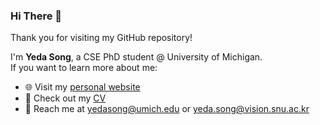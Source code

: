 ### Hi There 👋

Thank you for visiting my GitHub repository!

<!--
My name is **Yeda Song**, and I am a PhD student in Computer Science and Engineering at the University of Michigan. I have the honor of being supervised by Prof. [Honglak Lee](https://web.eecs.umich.edu/~honglak/).
I received my M.S. in Artificial Intelligence at Seoul National University, under the supervision of Prof. [Gunhee Kim](https://vision.snu.ac.kr/gunhee/).

My research goal is to develop generalizable agents for real-world settings. I am particularly interested in combining deep reinforcement learning (RL) with vision-language models.
-->

I'm **Yeda Song**, a CSE PhD student @ University of Michigan.  
If you want to learn more about me:
- 🌐 Visit my [personal website](https://yedasong.com)
- 📄 Check out my [CV](https://yedasong.com/data/Yeda_Song-CV.pdf)
- 📧 Reach me at [yedasong@umich.edu](mailto:yedasong@umich.edu) or [yeda.song@vision.snu.ac.kr](mailto:yeda.song@vision.snu.ac.kr)


<!--
**runamu/runamu** is a ✨ _special_ ✨ repository because its `README.md` (this file) appears on your GitHub profile.

Here are some ideas to get you started:

- 🔭 I’m currently working on ...
- 🌱 I’m currently learning ...
- 👯 I’m looking to collaborate on ...
- 🤔 I’m looking for help with ...
- 💬 Ask me about ...
- 📫 How to reach me: ...
- 😄 Pronouns: ...
- ⚡ Fun fact: ...
-->
